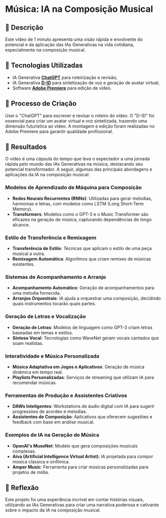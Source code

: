 
# Música: IA na Composição Musical

## 📒 Descrição

Este vídeo de 1 minuto apresenta uma visão rápida e envolvente do potencial e da aplicação das IAs Generativas na vida cotidiana, especialmente na composição musical.

## 🤖 Tecnologias Utilizadas

- IA Generativa **[ChatGPT](https://chat.openai.com)** para roteirização e revisão;
- IA Generativa **[D-ID](https://www.d-id.com)** para sintetização de voz e geração de avatar virtual;
- Software **[Adobe Premiere](https://www.adobe.com/products/premiere.html)** para edição de vídeo.

## 🧐 Processo de Criação

Usei o "ChatGPT" para escrever e revisar o roteiro do vídeo. O "D-ID" foi essencial para criar um avatar virtual e voz sintetizada, trazendo uma dimensão futurística ao vídeo. A montagem e edição foram realizadas no Adobe Premiere para garantir qualidade profissional.

## 🚀 Resultados

O vídeo é uma cápsula do tempo que leva o espectador a uma jornada rápida pelo mundo das IAs Generativas na música, destacando seu potencial transformador. A seguir, algumas das principais abordagens e aplicações da IA na composição musical:

### Modelos de Aprendizado de Máquina para Composição

- **Redes Neurais Recurrentes (RNNs)**: Utilizadas para gerar melodias, harmonias e letras, com modelos como LSTM (Long Short-Term Memory).
- **Transformers**: Modelos como o GPT-3 e o Music Transformer são eficazes na geração de música, capturando dependências de longo alcance.

### Estilo de Transferência e Remixagem

- **Transferência de Estilo**: Técnicas que aplicam o estilo de uma peça musical a outra.
- **Remixagem Automática**: Algoritmos que criam remixes de músicas existentes.

### Sistemas de Acompanhamento e Arranjo

- **Acompanhamento Automático**: Geração de acompanhamentos para uma melodia fornecida.
- **Arranjos Orquestrais**: IA ajuda a orquestrar uma composição, decidindo quais instrumentos tocarão quais partes.

### Geração de Letras e Vocalização

- **Geração de Letras**: Modelos de linguagem como GPT-3 criam letras baseadas em temas e estilos.
- **Síntese Vocal**: Tecnologias como WaveNet geram vocais cantados que soam realistas.

### Interatividade e Música Personalizada

- **Música Adaptativa em Jogos e Aplicativos**: Geração de música dinâmica em tempo real.
- **Playlists Personalizadas**: Serviços de streaming que utilizam IA para recomendar músicas.

### Ferramentas de Produção e Assistentes Criativos

- **DAWs Inteligentes**: Workstations de áudio digital com IA para sugerir progressões de acordes e melodias.
- **Assistentes de Composição**: Aplicativos que oferecem sugestões e feedback com base em análise musical.

### Exemplos de IA na Geração de Música

- **OpenAI's MuseNet**: Modelo que gera composições musicais complexas.
- **Aiva (Artificial Intelligence Virtual Artist)**: IA projetada para compor música clássica e sinfônica.
- **Amper Music**: Ferramenta para criar músicas personalizadas para projetos de mídia.

## 💭 Reflexão

Este projeto foi uma experiência incrível em contar histórias visuais, utilizando as IAs Generativas para criar uma narrativa poderosa e cativante sobre o impacto da IA na composição musical.
